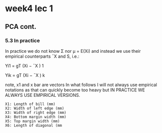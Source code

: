 # week4 lec 1

## PCA cont.
### 5.3 In practice

In practice we do not know Σ nor µ = E(Xi) and instead we use their empirical counterparts ¯X and S, i.e.:


Yi1 = gT
(Xi − ¯X )
1


Yik = gT
(Xi − ¯X )
k

note, x1 and x bar are vectors
In what follows I will not always use empirical notations as that can quickly become too heavy but IN PRACTICE WE ALWAYS USE EMPIRICAL VERSIONS. 

```{admonition} Example: Swiss bank notes data
X1: Length of bill (mm)
X2: Width of left edge (mm)
X3: Width of right edge (mm)
X4: Bottom margin width (mm)
X5: Top margin width (mm)
X6: Length of diagonal (mm
```
